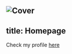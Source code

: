 ![Cover](https://raw.githubusercontent.com/khanhnd185/my-blog/my-pages/_posts/images/cover.jpg)
---
title: Homepage
---

Check my profile [here](https://khanhnd185.github.io/my-blog/2023/01/26/Resume.html)
